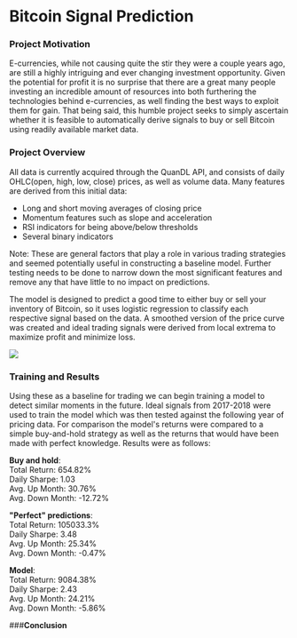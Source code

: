 # **Bitcoin Signal Prediction**

### **Project Motivation**
E-currencies, while not causing quite the stir they were a couple years ago, are still a highly intriguing and ever changing investment opportunity. Given the potential for profit it is no surprise that there are a great many people investing an incredible amount of resources into both furthering the technologies behind e-currencies, as well finding the best ways to exploit them for gain. That being said, this humble project seeks to simply ascertain whether it is feasible to automatically derive signals to buy or sell Bitcoin using readily available market data.  

### **Project Overview**
All data is currently acquired through the QuanDL API, and consists of daily OHLC(open, high, low, close) prices, as well as volume data. Many features are derived from this initial data:
* Long and short moving averages of closing price
* Momentum features such as slope and acceleration
* RSI indicators for being above/below thresholds
* Several binary indicators 

Note: These are general factors that play a role in various trading strategies and seemed potentially useful in constructing a baseline model. Further testing needs to be done to narrow down the most significant features and remove any that have little to no impact on predictions.

The model is designed to predict a good time to either buy or sell your inventory of Bitcoin, so it uses logistic regression to classify each respective signal based on the data. A smoothed version of the price curve was created and ideal trading signals were derived from local extrema to maximize profit and minimize loss.

![](smooth.jpg)

### **Training and Results**
Using these as a baseline for trading  we can begin training a model to detect similar moments in the future. Ideal signals from 2017-2018 were used to train the model which was then tested against the following year of pricing data. For comparison the model's returns were compared to a simple buy-and-hold strategy as well as the returns that would have been made with perfect knowledge. Results were as follows:

**Buy and hold**:  
Total Return: 654.82%  
Daily Sharpe: 1.03  
Avg. Up Month: 30.76%  
Avg. Down Month: -12.72%  
 
**"Perfect" predictions**:  
Total Return: 105033.3%  
Daily Sharpe: 3.48  
Avg. Up Month: 25.34%  
Avg. Down Month: -0.47%  
 
**Model**:  
Total Return: 9084.38%  
Daily Sharpe: 2.43  
Avg. Up Month: 24.21%  
Avg. Down Month: -5.86%  

###**Conclusion**
